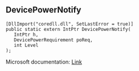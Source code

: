 ## DevicePowerNotify

```
[DllImport("coredll.dll", SetLastError = true)]
public static extern IntPtr DevicePowerNotify(
   IntPtr h,
   DevicePowerRequirement poReq,
   int Level
);
```

Microsoft documentation: [Link](https://learn.microsoft.com/en-us/previous-versions/ms896927(v=msdn.10))
